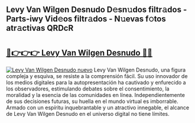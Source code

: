 ## Levy Van Wilgen Desnudo D𝚎sn𝚞dos filtr𝚊dos - Parts-iwy Vid𝚎os filtr𝚊dos - N𝚞evas f𝚘tos atr𝚊ctivas QRDcR

# <h2><a href="http://mb2x29x.tromn.icu/?c=Levy+Van+Wilgen+Desnudo">🔗👉👉👉 Levy Van Wilgen Desnudo 🔗🔗</a></h2>

[![Levy Van Wilgen Desnudo nuevo](https://i.imgur.com/pEAQMta.gif)](http://mb2x29x.tromn.icu/?c=Levy+Van+Wilgen+Desnudo)
Levy Van Wilgen Desnudo, una figura compleja y esquiva, se resiste a la comprensión fácil. Su uso innovador de los medios digitales para la autopresentación ha cautivado y enfurecido a los observadores, estimulando debates sobre el consentimiento, la moralidad y la esencia de las comunidades en línea. Independientemente de sus decisiones futuras, su huella en el mundo virtual es imborrable. Armado con un espíritu inquebrantable y un atractivo innegable, el alcance de Levy Van Wilgen Desnudo en el universo digital no tiene límites.
